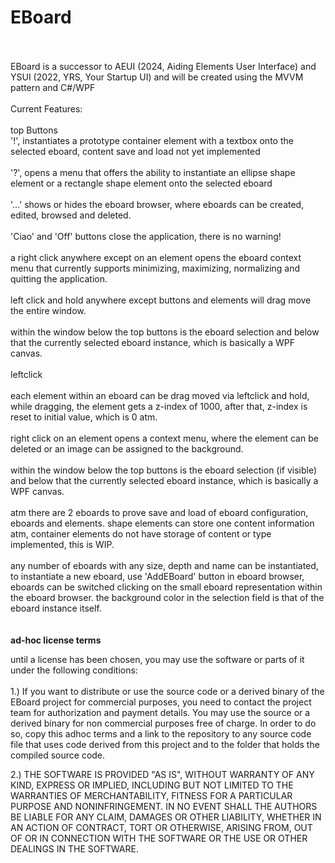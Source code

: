 # EBoard
<br>
<br>
EBoard is a successor to AEUI (2024, Aiding Elements User Interface) and YSUI (2022, YRS, Your Startup UI) and
will be created using the MVVM pattern and C#/WPF
<br>
<br>
Current Features:<br>
<br>
top Buttons
<br>
'!', instantiates a prototype container element with a textbox onto the selected eboard, content save and load not yet implemented
<br><br>
'?', opens a menu that offers the ability to instantiate an ellipse shape element or a rectangle shape element onto the
selected eboard
<br><br>
'...' shows or hides the eboard browser, where eboards can be created, edited, browsed and deleted.
<br><br>
'Ciao' and 'Off' buttons close the application, there is no warning!
<br><br>
a right click anywhere except on an element opens the eboard context menu that currently
supports minimizing, maximizing, normalizing and quitting the application.
<br><br>
left click and hold anywhere except buttons and elements will drag move the entire window.
<br>
<br>
within the window below the top buttons is the eboard selection and below that the currently
selected eboard instance, which is basically a WPF canvas. 
<br>
<br>
leftclick 
<br><br>
each element within an eboard can be drag moved via leftclick and hold, while dragging, the element gets a z-index of 1000,
after that, z-index is reset to initial value, which is 0 atm.
<br><br>
right click on an element opens a context menu, where the element can be deleted or an image can be assigned to the background.
<br><br>
within the window below the top buttons is the eboard selection (if visible) and below that the currently selected eboard
instance, which is basically a WPF canvas. 
<br><br>
atm there are 2 eboards to prove save and load of eboard configuration, eboards and elements. shape elements can store
one content information atm, container elements do not have storage of content or type implemented, this is WIP.
<br><br>
any number of eboards with any size, depth and name can be instantiated, to instantiate a new eboard, use 'AddEBoard' button
in eboard browser, eboards can be switched clicking on the small eboard representation within the eboard browser.
the background color in the selection field is that of the eboard instance itself.
<br>
<br>
<br>
<b>ad-hoc license terms</b><br>
<p>
until a license has been chosen, you may 
use the software or parts of it under the following conditions:<br><br>
1.)
If you want to distribute or use the source code or a derived binary
of the EBoard project for commercial purposes, you need to contact
the project team for authorization and payment details.
You may use the source or a derived binary for non commercial 
purposes free of charge. In order to do so, copy this adhoc terms
and a link to the repository to any source code file that uses code
derived from this project and to the folder that holds the compiled source code.

2.)
THE SOFTWARE IS PROVIDED "AS IS", WITHOUT WARRANTY OF ANY KIND, 
EXPRESS OR IMPLIED, INCLUDING BUT NOT LIMITED TO THE WARRANTIES OF
MERCHANTABILITY, FITNESS FOR A PARTICULAR PURPOSE AND NONINFRINGEMENT.
IN NO EVENT SHALL THE AUTHORS BE LIABLE FOR ANY CLAIM, DAMAGES OR
OTHER LIABILITY, WHETHER IN AN ACTION OF CONTRACT, TORT OR OTHERWISE,
ARISING FROM, OUT OF OR IN CONNECTION WITH THE SOFTWARE OR THE USE OR
OTHER DEALINGS IN THE SOFTWARE.
</p>
